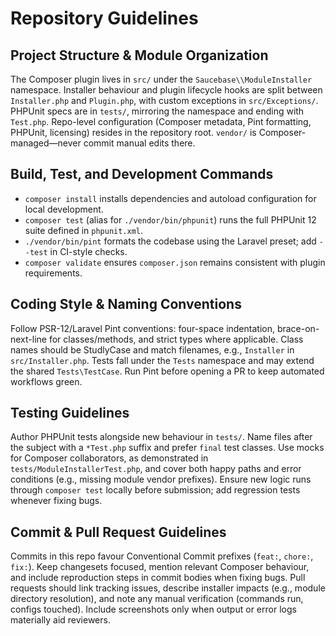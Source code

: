 # Repository Guidelines

## Project Structure & Module Organization
The Composer plugin lives in `src/` under the `Saucebase\\ModuleInstaller` namespace. Installer behaviour and plugin lifecycle hooks are split between `Installer.php` and `Plugin.php`, with custom exceptions in `src/Exceptions/`. PHPUnit specs are in `tests/`, mirroring the namespace and ending with `Test.php`. Repo-level configuration (Composer metadata, Pint formatting, PHPUnit, licensing) resides in the repository root. `vendor/` is Composer-managed—never commit manual edits there.

## Build, Test, and Development Commands
- `composer install` installs dependencies and autoload configuration for local development.
- `composer test` (alias for `./vendor/bin/phpunit`) runs the full PHPUnit 12 suite defined in `phpunit.xml`.
- `./vendor/bin/pint` formats the codebase using the Laravel preset; add `--test` in CI-style checks.
- `composer validate` ensures `composer.json` remains consistent with plugin requirements.

## Coding Style & Naming Conventions
Follow PSR-12/Laravel Pint conventions: four-space indentation, brace-on-next-line for classes/methods, and strict types where applicable. Class names should be StudlyCase and match filenames, e.g., `Installer` in `src/Installer.php`. Tests fall under the `Tests` namespace and may extend the shared `Tests\TestCase`. Run Pint before opening a PR to keep automated workflows green.

## Testing Guidelines
Author PHPUnit tests alongside new behaviour in `tests/`. Name files after the subject with a `*Test.php` suffix and prefer `final` test classes. Use mocks for Composer collaborators, as demonstrated in `tests/ModuleInstallerTest.php`, and cover both happy paths and error conditions (e.g., missing module vendor prefixes). Ensure new logic runs through `composer test` locally before submission; add regression tests whenever fixing bugs.

## Commit & Pull Request Guidelines
Commits in this repo favour Conventional Commit prefixes (`feat:`, `chore:`, `fix:`). Keep changesets focused, mention relevant Composer behaviour, and include reproduction steps in commit bodies when fixing bugs. Pull requests should link tracking issues, describe installer impacts (e.g., module directory resolution), and note any manual verification (commands run, configs touched). Include screenshots only when output or error logs materially aid reviewers.
